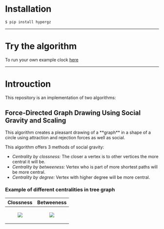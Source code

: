 # Installation
``` sh
$ pip install hypergz
```

-----------

<h1> Try the algorithm </h1>

To run your own example clock [here](http://amitsheer.pythonanywhere.com/)

-----------

<h1> Introuction </h1>
This repository is an implementation of two algorithms:
<h2> Force-Directed Graph Drawing Using Social Gravity and Scaling </h2>
This algorithm creates a pleasant drawing of a **graph** in a shape of a circle using attraction and rejection forces as well as social.

This algorithm offers 3 methods of social gravity:

  - _Centrality by clossness:_ The closer a vertex is to other vertices the more central it will be.
  - _Centrality by betweeness:_ Vertex who is part of more shortest paths will be more central.
  - _Centrality by degree:_ Vertex with higher degree will be more central.
 
 <h3> Example of different centralities in tree graph </h3>

| Clossness | Betweeness |
| ------------- | ------------- |
| <p align="center"><img src="https://github.com/itay-rafee/Mathematical-Model-of-Malaria/blob/main/images/plot_1.png"/></p>  | <p align="center"><img src="https://github.com/itay-rafee/Mathematical-Model-of-Malaria/blob/main/images/plot_2.png"/></p>  |
 
  
